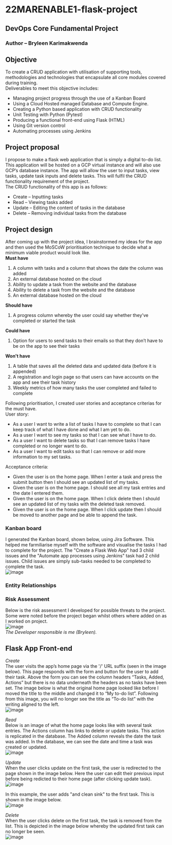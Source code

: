 # 22MARENABLE1-flask-project
## DevOps Core Fundamental Project
### **Author** – Bryleen Karimakwenda

## **Objective**
To create a CRUD application with utilisation of supporting tools, methodologies and technologies that encapsulate all core modules covered during training.  
Deliverables to meet this objective includes:
* Managing project progress through the use of a Kanban Board
* Using a Cloud Hosted managed Database and Compute Engine.
*	Creating a Python based application with CRUD functionality
*	Unit Testing with Python (Pytest)
*	Producing a functional front-end using Flask (HTML)
*	Using Git version control
*	Automating processes using Jenkins

## **Project proposal**
I propose to make a flask web application that is simply a digital to-do list. This application will be hosted on a GCP virtual instance and will also use GCP’s database instance. The app will allow the user to input tasks, view tasks, update task inputs and delete tasks. This will fulfil the CRUD functionality requirement of the project.  
The CRUD functionality of this app is as follows:
* Create – Inputting tasks
* Read – Viewing tasks added
* Update – Editing the content of tasks in the database 
* Delete – Removing individual tasks from the database 

## **Project design**
After coming up with the project idea, I brainstormed my ideas for the app and then used the MoSCoW  prioritisation technique to decide what a minimum viable product would look like.  
**Must have**  
1. A column with tasks and a column that shows the date the column was added
2. An external database hosted on the cloud
3. Ability to update a task from the website and the database
4. Ability to delete a task from the website and the database
5. An external database hosted on the cloud  

**Should have**  
1. A progress column whereby the user could say whether they’ve completed or started the task  

**Could have**  
1. Option for users to send tasks to their emails so that they don’t have to be on the app to see their tasks  

**Won't have**  
1. A table that saves all the deleted data and updated data (before it is appended)
2. A registration and login page so that users can have accounts on the app and see their task history 
3. Weekly metrics of how many tasks the user completed and failed to complete  

Following prioritisation, I created user stories and acceptance criterias for the must have.  
User story:  
- As a user I want to write a list of tasks I have to complete so that I can keep track of what I have done and what I am yet to do.  
- As a user I want to see my tasks so that I can see what I have to do.   
- As a user I want to delete tasks so that I can remove tasks I have completed or no longer want to do.  
- As a user I want to edit tasks so that I can remove or add more information to my set tasks.  

Acceptance criteria:  
- Given the user is on the home page. When I enter a task and press the submit button then I should see an updated list of my tasks.
- Given the user is on the home page. I should see all my task entries and the date I entered them. 
- Given the user is on the home page. When I click delete then I should see an updated list of my tasks with the deleted task removed.  
- Given the user is on the home page. When I click update then I should be moved to another page and be able to append the task.  

### Kanban board
I generated the Kanban board, shown below, using Jira Software. This helped me farmiliarise myself with the software and visualise the tasks I had to complete for the project. The "Create a Flask Web App" had 3 child issues and the "Automate app processes using Jenkins" task had 2 child issues. Child issues are simply sub-tasks needed to be completed to complete the task.  
![image](https://user-images.githubusercontent.com/88090980/163737568-32c2b9ff-c9b9-4aa3-8fcc-74b2becc5818.png)

### Entity Relationships

### Risk Assessment  
Below is the risk assessment I developed for possible threats to the project. Some were noted before the project began whilst others where added on as I worked on project.  
![image](https://user-images.githubusercontent.com/88090980/163738265-6c53cd43-40e9-466f-9708-829359a2938d.png)  
_The Developer responsible is me (Bryleen)._  

## **Flask App Front-end**  

_Create_  
The user visits the app’s home page via the '/' URL suffix (seen in the image below). This page responds with the form and button for the user to add their task. Above the form you can see the column headers “Tasks, Added, Actions” but there is no data underneath the headers as no tasks have been set. The image below is what the original home page looked like before I moved the title to the middle and changed it to “My to-do list”. Following from this image, you will no longer see the title as “To-do list” with the writing aligned to the left.  
![image](https://user-images.githubusercontent.com/88090980/163738457-8771e4d1-707a-4c58-937f-fbade3ba2d7c.png)

_Read_  
Below is an image of what the home page looks like with several task entries. The Actions column has links to delete or update tasks. This action is replicated in the database. The Added column reveals the date the task was added. In the database, we can see the date and time a task was created or updated.  
![image](https://user-images.githubusercontent.com/88090980/163738671-7019720d-55ca-4176-bcc0-6f6cda4349e9.png)

_Update_  
When the user clicks update on the first task, the user is redirected to the page shown in the image below. Here the user can edit their previous input before being redicted to their home page (after clicking update task).  
![image](https://user-images.githubusercontent.com/88090980/163738859-e24cd87c-f132-463f-bf6c-1045576a821b.png)

In this example, the user adds "and clean sink" to the first task. This is shown in the image below.  
![image](https://user-images.githubusercontent.com/88090980/163738951-054670aa-6ec8-4b17-b1c1-de478d489486.png)

_Delete_  
When the user clicks delete on the first task, the task is removed from the list. This is depicted in the image below whereby the updated first task can no longer be seen.  
![image](https://user-images.githubusercontent.com/88090980/163739070-fb5e4726-8656-4a76-ad81-3203a955925a.png)




